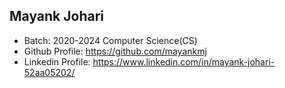 ## Mayank Johari
- Batch: 2020-2024 Computer Science(CS)
- Github Profile: https://github.com/mayankmj
- Linkedin Profile: https://www.linkedin.com/in/mayank-johari-52aa05202/
